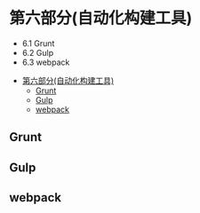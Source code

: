 # 第六部分(自动化构建工具)
- 6.1 Grunt
- 6.2 Gulp
- 6.3 webpack
<!-- TOC -->

- [第六部分(自动化构建工具)](#第六部分自动化构建工具)
    - [Grunt](#grunt)
    - [Gulp](#gulp)
    - [webpack](#webpack)

<!-- /TOC -->
## Grunt
## Gulp
## webpack
